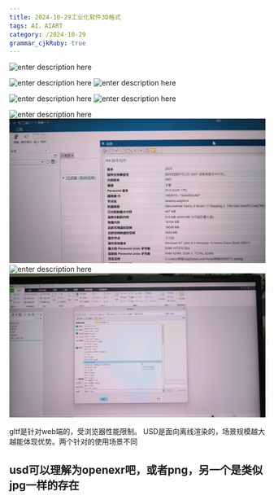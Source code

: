 ```yaml
---
title: 2024-10-29工业化软件3D格式
tags: AI，AIART
category: /2024-10-29
grammar_cjkRuby: true
---
```

![enter description here](./images/1730189592792.png)

![enter description here](./images/1730192443982.png)
![enter description here](./images/1730192455928.png)

![enter description here](./images/1730192465336.png)
![![enter description here](./images/1730192469653.png)](./images/1730192496588.png)

![enter description here](./images/1730192518054.png)
![enter description here](./images/1730192524591.png)
![enter description here](./images/1730192531061.png)
![enter description here](./images/1730192539053.png)

 gltf是针对web端的，受浏览器性能限制。 USD是面向离线渲染的，场景规模越大越能体现优势。两个针对的使用场景不同


usd可以理解为openexr吧，或者png，另一个是类似jpg一样的存在
----------

